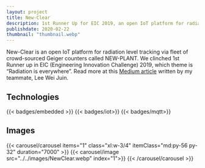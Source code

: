 ```yaml
---
layout: project
title: New-Clear
description: 1st Runner Up for EIC 2019, an open IoT platform for radiation level tracking via fleet of crowd-sourced Geiger counters.
publishdate: 2020-02-22
thumbnail: "thumbnail.webp"
---
```


New-Clear is an open IoT platform for radiation level tracking via fleet of crowd-sourced Geiger counters called NEW-PLANT. We clinched 1st Runner up in EIC (Engineering Innovation Challenge) 2019, which theme is “Radiation is everywhere”. Read more at this [Medium article](https://leeweijuin.medium.com/engineering-innovation-challenge-2019-8592eb57285f) written by my teammate, Lee Wei Juin.

## Technologies
{{< badges/embedded >}}
{{< badges/iot>}}
{{< badges/mqtt>}}

## Images
{{< carousel/carousel items="1" class="xl:w-3/4" itemClass="md:py-56 py-32" duration="7000" >}}
    {{< carousel/image src="../../images/NewClear.webp" index="1">}}
{{< /carousel/carousel >}}
